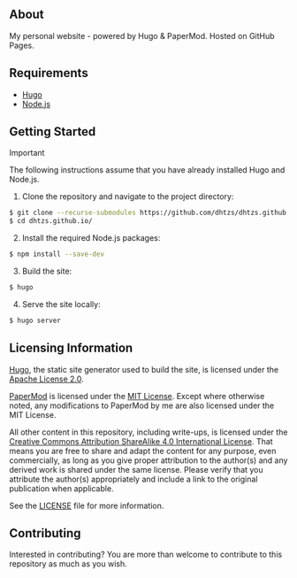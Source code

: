 ## About
My personal website - powered by Hugo & PaperMod. Hosted on GitHub Pages.

## Requirements
- [Hugo](https://gohugo.io/)
- [Node.js](https://nodejs.org/en/)

## Getting Started
> [!IMPORTANT]
> The following instructions assume that you have already installed Hugo and Node.js.

1. Clone the repository and navigate to the project directory:
```bash
$ git clone --recurse-submodules https://github.com/dhtzs/dhtzs.github.io
$ cd dhtzs.github.io/
```
2. Install the required Node.js packages:
```bash
$ npm install --save-dev
```
3. Build the site:
```bash
$ hugo
```
4. Serve the site locally:
```bash
$ hugo server
```

## Licensing Information
[Hugo](https://gohugo.io/), the static site generator used to build the site, is licensed under the [Apache License 2.0](https://github.com/gohugoio/hugo/blob/master/LICENSE).

[PaperMod](https://github.com/adityatelange/hugo-PaperMod) is licensed under the [MIT License](https://github.com/adityatelange/hugo-PaperMod/blob/master/LICENSE). Except where otherwise noted, any modifications to PaperMod by me are also licensed under the MIT License.

All other content in this repository, including write-ups, is licensed under the [Creative Commons Attribution ShareAlike 4.0 International License](https://creativecommons.org/licenses/by-sa/4.0/). That means you are free to share and adapt the content for any purpose, even commercially, as long as you give proper attribution to the author(s) and any derived work is shared under the same license. Please verify that you attribute the author(s) appropriately and include a link to the original publication when applicable.

See the [LICENSE](LICENSE.md) file for more information.

## Contributing
Interested in contributing? You are more than welcome to contribute to this repository as much as you wish.